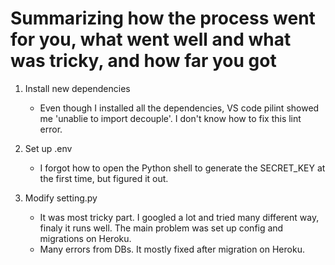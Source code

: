 # Summarizing how the process went for you, what went well and what was tricky, and how far you got

1. Install new dependencies 
    - Even though I installed all the dependencies, VS code pilint showed me 'unablie to import decouple'. I don't know how to fix this lint error.

2. Set up .env
    - I forgot how to open the Python shell to generate the SECRET_KEY at the first time, but figured it out.

3. Modify setting.py 
    - It was most tricky part. I googled a lot and tried many different way, finaly it runs well. The main problem was set up config and migrations on Heroku. 
    - Many errors from DBs. It mostly fixed after migration on Heroku.

